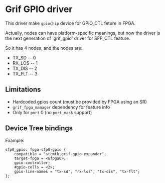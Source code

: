 Grif GPIO driver
=========================

This driver make `gpiochip` device for GPIO_CTL feture in FPGA.

Actually, nodes can have platform-specific meanings, but
now the driver is the next generation of 'grif_gpio' driver for
SFP_CTL feature.

So it has 4 nodes, and the nodes are:
  - TX_SD  -- 0
  - RX_LOS -- 1
  - TX_DIS -- 2
  - TX_FLT -- 3

## Limitations

  - Hardcoded gpios count (must be provided by FPGA using an SR)
  - `grif_fpga_manager` dependency for feature info
  - Only for `port` 0 (no `port_mask` support)

## Device Tree bindings

Example:

```
sfp0_gpio: fpga-sfp0-gpio {
	compatible = "stcmtk,grif-gpio-expander";
	target-fpga = <&fpga0>;
	gpio-controller;
	#gpio-cells = <2>;
	gpio-line-names = "tx-sd", "rx-los", "tx-dis", "tx-flt";
};
```
